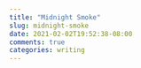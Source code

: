 ```yaml
---
title: "Midnight Smoke"
slug: midnight-smoke
date: 2021-02-02T19:52:38-08:00
comments: true
categories: writing
---
```

